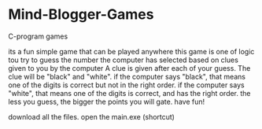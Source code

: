 # Mind-Blogger-Games
C-program games

its a fun simple game that can be played anywhere
this game is one of logic
tou try to guess the number the computer has selected based on clues given to you by the computer
A clue is given after each of your guess.
The clue will be "black" and "white".
if the computer says "black", that means one of the digits is correct but not in the right order.
if the computer says "white", that means one of the digits is correct, and has the right order.
the less you guess, the bigger the points you will gate. have fun!

download all the files.
open the main.exe (shortcut)
